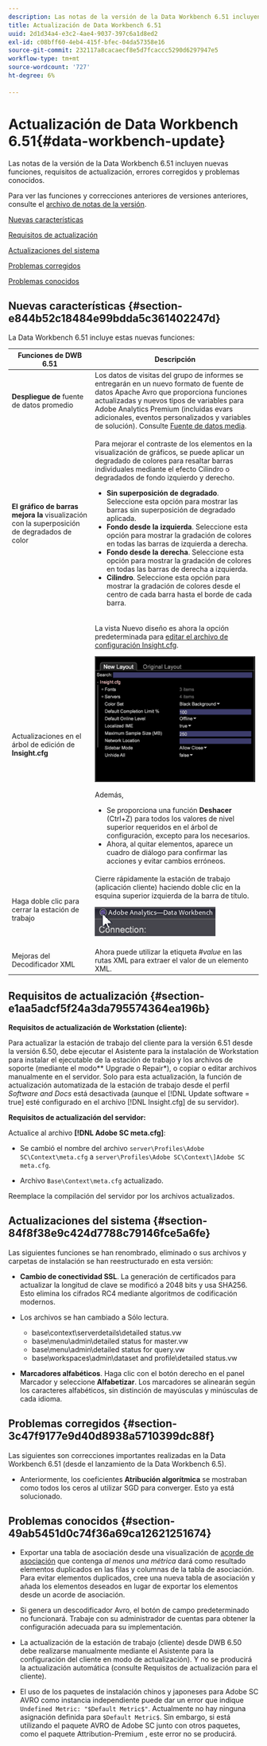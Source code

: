 ```yaml
---
description: Las notas de la versión de la Data Workbench 6.51 incluyen nuevas funciones, requisitos de actualización, errores corregidos y problemas conocidos.
title: Actualización de Data Workbench 6.51
uuid: 2d1d34a4-e3c2-4ae4-9037-397c6a1d8ed2
exl-id: c08bff60-4eb4-415f-bfec-04da57358e16
source-git-commit: 232117a8cacaecf8e5d7fcaccc5290d6297947e5
workflow-type: tm+mt
source-wordcount: '727'
ht-degree: 6%

---
```


# Actualización de Data Workbench 6.51{#data-workbench-update}

Las notas de la versión de la Data Workbench 6.51 incluyen nuevas funciones, requisitos de actualización, errores corregidos y problemas conocidos.

Para ver las funciones y correcciones anteriores de versiones anteriores, consulte el [archivo de notas de la versión](https://experienceleague.adobe.com/docs/data-workbench/using/release-notes/release-notes.html).

[Nuevas características](../../home/c-release-notes-insight/c-6-51.md#section-e844b52c18484e99bdda5c361402247d)

[Requisitos de actualización ](../../home/c-release-notes-insight/c-6-51.md#section-e1aa5adcf5f24a3da795574364ea196b)

[Actualizaciones del sistema](../../home/c-release-notes-insight/c-6-51.md#section-84f8f38e9c424d7788c79146fce5a6fe)

[Problemas corregidos](../../home/c-release-notes-insight/c-6-51.md#section-3c47f9177e9d40d8938a5710399dc88f)

[Problemas conocidos](../../home/c-release-notes-insight/c-6-51.md#section-49ab5451d0c74f36a69ca12621251674)

## Nuevas características {#section-e844b52c18484e99bdda5c361402247d}

La Data Workbench 6.51 incluye estas nuevas funciones:

<table id="table_9305F30AEF5D49B2B052D1E7C9570D2C"> 
 <thead> 
  <tr> 
   <th colname="col1" class="entry"><b>Funciones de DWB 6.51  </b> </th> 
   <th colname="col2" class="entry"> Descripción </th> 
  </tr>
 </thead>
 <tbody> 
  <tr> 
   <td colname="col1"><b>Despliegue de </b> fuente de datos promedio </td> 
   <td colname="col2">Los datos de visitas del grupo de informes se entregarán en un nuevo formato de fuente de datos Apache Avro que proporciona funciones actualizadas y nuevos tipos de variables para Adobe Analytics Premium (incluidas evars adicionales, eventos personalizados y variables de solución). Consulte <a href="https://experienceleague.adobe.com/docs/data-workbench/using/dataset/log-proc-config-file/c-log-sources.html#section-9a824b4c3d5549e7952a7111232035b2" format="https" scope="external"> Fuente de datos media</a>. </td> 
  </tr> 
  <tr> 
   <td colname="col1"><b>El gráfico de barras mejora la </b> visualización con la superposición de degradados de color </td> 
   <td colname="col2"> <p>Para mejorar el contraste de los elementos en la visualización de gráficos, se puede aplicar un degradado de colores para resaltar barras individuales mediante el efecto Cilindro o degradados de fondo izquierdo y derecho. </p> 
    <ul id="ul_04C17524FE904F1CA6AE9B18F50551A9"> 
     <li id="li_D5F3B808F6BD4413A985EAC72EB89D5D"><b>Sin superposición de degradado</b>. Seleccione esta opción para mostrar las barras sin superposición de degradado aplicada. </li> 
     <li id="li_EF26B82D206643419948BD83ACF8A115"><b>Fondo desde la izquierda</b>. Seleccione esta opción para mostrar la gradación de colores en todas las barras de izquierda a derecha. </li> 
     <li id="li_3D5BE49CEC1748F68944AD2ABEFD7B23"><b>Fondo desde la derecha</b>. Seleccione esta opción para mostrar la gradación de colores en todas las barras de derecha a izquierda. </li> 
     <li id="li_2CA78F34D2F44A29BE8FD53334E0DB24"><b>Cilindro</b>. Seleccione esta opción para mostrar la gradación de colores desde el centro de cada barra hasta el borde de cada barra. </li> 
    </ul> </td> 
  </tr> 
  <tr> 
   <td colname="col1">Actualizaciones en el árbol de edición de <b>Insight.cfg</b> </td> 
   <td colname="col2"> <p>La vista Nuevo diseño es ahora la opción predeterminada para <a href="https://experienceleague.adobe.com/docs/data-workbench/using/client/c-insght-config-param.html" format="https" scope="external"> editar el archivo de configuración Insight.cfg</a>. </p><img placement="break" id="image_898F9FC38F404DE19076CAA48AFBE673" src="assets/config_tree_new_layout.png" /> <p>Además, 
     <ul id="ul_9484D81C1F5A48CCBFC77204B60E3650"> 
      <li id="li_574CA325411C4482B759E60F453C15BC">Se proporciona una función <b>Deshacer</b> (Ctrl+Z) para todos los valores de nivel superior requeridos en el árbol de configuración, excepto para los necesarios. </li> 
      <li id="li_91B8F8F12FA847FDACBB9690B9F97793">Ahora, al quitar elementos, aparece un cuadro de diálogo para confirmar las acciones y evitar cambios erróneos. </li> 
     </ul> </p> </td> 
  </tr> 
  <tr> 
   <td colname="col1"> Haga doble clic para cerrar la estación de trabajo </td> 
   <td colname="col2">Cierre rápidamente la estación de trabajo (aplicación cliente) haciendo doble clic en la esquina superior izquierda de la barra de título. <p><img placement="break" id="image_DA1E5A6C7C404F0F9140077076D99224" src="assets/6_51_app_close.png" /> </p> </td> 
  </tr> 
  <tr> 
   <td colname="col1"> Mejoras del Decodificador XML </td> 
   <td colname="col2">Ahora puede utilizar la etiqueta <i>#value</i> en las rutas XML para extraer el valor de un elemento XML. </td> 
  </tr> 
 </tbody> 
</table>

## Requisitos de actualización  {#section-e1aa5adcf5f24a3da795574364ea196b}

**Requisitos de actualización de Workstation (cliente):**

Para actualizar la estación de trabajo del cliente para la versión 6.51 desde la versión 6.50, debe ejecutar el Asistente para la instalación de Workstation para instalar el ejecutable de la estación de trabajo y los archivos de soporte (mediante el modo** Upgrade o Repair*), o copiar o editar archivos manualmente en el servidor. Solo para esta actualización, la función de actualización automatizada de la estación de trabajo desde el perfil *Software and Docs* está desactivada (aunque el [!DNL Update software = true] esté configurado en el archivo [!DNL Insight.cfg] de su servidor).

**Requisitos de actualización del servidor:**

Actualice al archivo **[!DNL Adobe SC meta.cfg]**:

* Se cambió el nombre del archivo `server\Profiles\Adobe SC\Context\meta.cfg` a `server\Profiles\Adobe SC\Context\]Adobe SC meta.cfg`.

* Archivo `Base\Context\meta.cfg` actualizado.

Reemplace la compilación del servidor por los archivos actualizados.

## Actualizaciones del sistema {#section-84f8f38e9c424d7788c79146fce5a6fe}

Las siguientes funciones se han renombrado, eliminado o sus archivos y carpetas de instalación se han reestructurado en esta versión:

* **Cambio de conectividad SSL**. La generación de certificados para actualizar la longitud de clave se modificó a 2048 bits y usa SHA256. Esto elimina los cifrados RC4 mediante algoritmos de codificación modernos.
* Los archivos se han cambiado a Sólo lectura.

   * base\context\serverdetails\detailed status.vw
   * base\menu\admin\detailed status for master.vw
   * base\menu\admin\detailed status for query.vw
   * base\workspaces\admin\dataset and profile\detailed status.vw

* **Marcadores alfabéticos**. Haga clic con el botón derecho en el panel Marcador y seleccione **Alfabetizar**. Los marcadores se alinearán según los caracteres alfabéticos, sin distinción de mayúsculas y minúsculas de cada idioma.

## Problemas corregidos {#section-3c47f9177e9d40d8938a5710399dc88f}

Las siguientes son correcciones importantes realizadas en la Data Workbench 6.51 (desde el lanzamiento de la Data Workbench 6.5).

* Anteriormente, los coeficientes **Atribución algorítmica** se mostraban como todos los ceros al utilizar SGD para converger. Esto ya está solucionado.

## Problemas conocidos {#section-49ab5451d0c74f36a69ca12621251674}

* Exportar una tabla de asociación desde una visualización de [acorde de asociación](/help/home/c-get-started/c-analysis-vis/associations-chord.md) que contenga *al menos una métrica* dará como resultado elementos duplicados en las filas y columnas de la tabla de asociación. Para evitar elementos duplicados, cree una nueva tabla de asociación y añada los elementos deseados en lugar de exportar los elementos desde un acorde de asociación.

* Si genera un descodificador Avro, el botón de campo predeterminado no funcionará. Trabaje con su administrador de cuentas para obtener la configuración adecuada para su implementación.
* La actualización de la estación de trabajo (cliente) desde DWB 6.50 debe realizarse manualmente mediante el Asistente para la configuración del cliente en modo de actualización). Y no se producirá la actualización automática (consulte Requisitos de actualización para el cliente).
* El uso de los paquetes de instalación chinos y japoneses para Adobe SC AVRO como instancia independiente puede dar un error que indique `Undefined Metric: "$Default Metric$"`. Actualmente no hay ninguna asignación definida para `$Default Metric$`. Sin embargo, si está utilizando el paquete AVRO de Adobe SC junto con otros paquetes, como el paquete Attribution-Premium , este error no se producirá.
